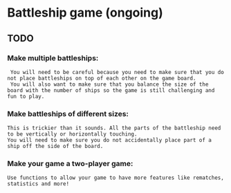 # Battleship game (ongoing)


## TODO
### Make multiple battleships:
     You will need to be careful because you need to make sure that you do not place battleships on top of each other on the game board.
     You will also want to make sure that you balance the size of the board with the number of ships so the game is still challenging and fun to play.
### Make battleships of different sizes:
    This is trickier than it sounds. All the parts of the battleship need to be vertically or horizontally touching.
    You will need to make sure you do not accidentally place part of a ship off the side of the board.
### Make your game a two-player game:
    Use functions to allow your game to have more features like rematches, statistics and more!